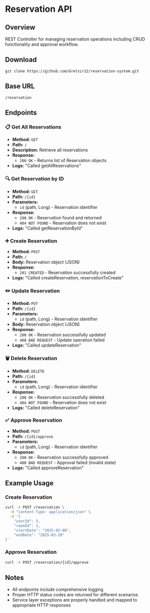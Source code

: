 # Reservation API

## Overview
REST Controller for managing reservation operations including CRUD functionality and approval workflow.

## Download
```
git clone https://github.com/Gretsir12/reservation-system.git
```

## Base URL
```
/reservation
```

## Endpoints

### 📋 Get All Reservations
- **Method:** `GET`
- **Path:** `/`
- **Description:** Retrieve all reservations
- **Response:**
  - `200 OK` - Returns list of Reservation objects
- **Logs:** "Called getAllReservations"

### 🔍 Get Reservation by ID
- **Method:** `GET`
- **Path:** `/{id}`
- **Parameters:**
  - `id` (path, Long) - Reservation identifier
- **Response:**
  - `200 OK` - Reservation found and returned
  - `404 NOT FOUND` - Reservation does not exist
- **Logs:** "Called getReservationById"

### ➕ Create Reservation
- **Method:** `POST`
- **Path:** `/`
- **Body:** Reservation object (JSON)
- **Response:**
  - `201 CREATED` - Reservation successfully created
- **Logs:** "Called createReservation, reservationToCreate"

### ✏️ Update Reservation
- **Method:** `PUT`
- **Path:** `/{id}`
- **Parameters:**
  - `id` (path, Long) - Reservation identifier
- **Body:** Reservation object (JSON)
- **Response:**
  - `200 OK` - Reservation successfully updated
  - `400 BAD REQUEST` - Update operation failed
- **Logs:** "Called updateReservation"

### 🗑️ Delete Reservation
- **Method:** `DELETE`
- **Path:** `/{id}`
- **Parameters:**
  - `id` (path, Long) - Reservation identifier
- **Response:**
  - `200 OK` - Reservation successfully deleted
  - `404 NOT FOUND` - Reservation does not exist
- **Logs:** "Called deleteReservation"

### ✅ Approve Reservation
- **Method:** `POST`
- **Path:** `/{id}/approve`
- **Parameters:**
  - `id` (path, Long) - Reservation identifier
- **Response:**
  - `200 OK` - Reservation successfully approved
  - `400 BAD REQUEST` - Approval failed (invalid state)
- **Logs:** "Called approveReservation"
<!-- 
## Error Handling

| Exception | HTTP Status | Description |
|-----------|-------------|-------------|
| `NoSuchElementException` | `404 NOT FOUND` | Requested resource not found |
| `IllegalStateException` | `400 BAD REQUEST` | Invalid operation state |
| General `Exception` | `400 BAD REQUEST` | Update operation failed | -->

<!-- ## Technology Stack
- **Framework:** Spring Boot
- **Logging:** SLF4J
- **Architecture:** REST Controller + Service Layer -->

## Example Usage

### Create Reservation
```bash
curl -X POST /reservation \
  -H "Content-Type: application/json" \
  -d '{
    "userId": 5,
    "roomId": 1,
    "startDate": "2025-03-08",
    "endDate": "2025-03-20"
}'
```

### Approve Reservation
```bash
curl -X POST /reservation/{id}/approve
```

## Notes
- All endpoints include comprehensive logging
- Proper HTTP status codes are returned for different scenarios
- Service layer exceptions are properly handled and mapped to appropriate HTTP responses